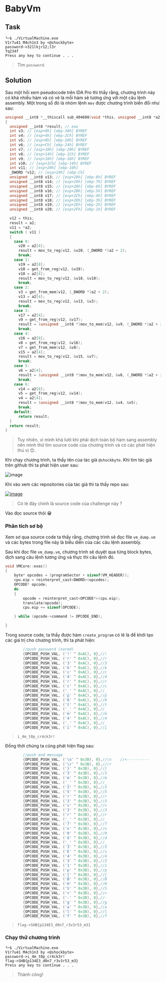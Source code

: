 # BabyVm
## Task
```
└─$ ./VirtualMachine.exe
V1r7u41 M4ch1n3 by <@shockbyte>
password->321lkjr12;l3r
fq234f
Press any key to continue . . .
```
> Tìm `password`.  

## Solution
Sau một hồi xem pseudocode trên IDA Pro thì thấy rằng, chương trình này có khá nhiều hàm và có vẻ là mỗi hàm sẽ tương ứng với một câu lệnh assembly. Một trong số đó là nhóm lệnh `mov` được chương trình biến đổi như sau:  
```c
unsigned __int8 *__thiscall sub_404600(void *this, unsigned __int8 *a2)
{
  unsigned __int8 *result; // eax
  int v3; // [esp+0h] [ebp-30h] BYREF
  int v4; // [esp+4h] [ebp-2Ch] BYREF
  int v5; // [esp+8h] [ebp-28h] BYREF
  int v6; // [esp+Ch] [ebp-24h] BYREF
  int v7; // [esp+10h] [ebp-20h] BYREF
  int v8; // [esp+14h] [ebp-1Ch] BYREF
  int v9; // [esp+18h] [ebp-18h] BYREF
  int v10; // [esp+1Ch] [ebp-14h] BYREF
  int v11; // [esp+20h] [ebp-10h]
  _DWORD *v12; // [esp+24h] [ebp-Ch]
  unsigned __int8 v13; // [esp+28h] [ebp-8h] BYREF
  unsigned __int8 v14; // [esp+29h] [ebp-7h] BYREF
  unsigned __int8 v15; // [esp+2Ah] [ebp-6h] BYREF
  unsigned __int8 v16; // [esp+2Bh] [ebp-5h] BYREF
  unsigned __int8 v17; // [esp+2Ch] [ebp-4h] BYREF
  unsigned __int8 v18; // [esp+2Dh] [ebp-3h] BYREF
  unsigned __int8 v19; // [esp+2Eh] [ebp-2h] BYREF
  unsigned __int8 v20; // [esp+2Fh] [ebp-1h] BYREF

  v12 = this;
  result = a2;
  v11 = *a2;
  switch ( v11 )
  {
    case 0:
      v20 = a2[4];
      result = mov_to_reg(v12, &v20, (_DWORD *)a2 + 2);
      break;
    case 1:
      v19 = a2[8];
      v10 = get_from_reg(v12, &v19);
      v18 = a2[4];
      result = mov_to_reg(v12, &v18, &v10);
      break;
    case 2:
      v3 = get_from_mem(v12, (_DWORD *)a2 + 2);
      v13 = a2[4];
      result = mov_to_reg(v12, &v13, &v3);
      break;
    case 3:
      v17 = a2[4];
      v9 = get_from_reg(v12, &v17);
      result = (unsigned __int8 *)mov_to_mem(v12, &v9, (_DWORD *)a2 + 2);
      break;
    case 4:
      v16 = a2[8];
      v8 = get_from_reg(v12, &v16);
      v7 = get_from_mem(v12, &v8);
      v15 = a2[4];
      result = mov_to_reg(v12, &v15, &v7);
      break;
    case 5:
      v6 = a2[4];
      result = (unsigned __int8 *)mov_to_mem(v12, &v6, (_DWORD *)a2 + 2);
      break;
    case 6:
      v14 = a2[8];
      v5 = get_from_reg(v12, &v14);
      v4 = a2[4];
      result = (unsigned __int8 *)mov_to_mem(v12, &v4, &v5);
      break;
    default:
      return result;
  }
  return result;
}
```  
> Tuy nhiên, vì mình khá lười khi phải dịch toàn bộ hàm sang assembly nên mình thử tìm source code của chương trình và có các phát hiện thú vị 😊.  


Khi chạy chương trình, ta thấy tên của tác giả `@shockbyte`. Khi tìm tác giả trên github thì ta phát hiện user sau:  

![image](https://user-images.githubusercontent.com/44528004/123901831-f04f1080-d995-11eb-897c-2b69dd81187a.png)  

Khi vào xem các repositories của tác giả thì ta thấy repo sau:  

[![image](https://user-images.githubusercontent.com/44528004/123901881-08269480-d996-11eb-8987-9b85220afa70.png)  ](https://github.com/n30np14gu3/VirtualMachine/tree/master/VirtualMachine)
> Có lẽ đây chính là source code của challenge này ?  

Vào đọc source thôi 😁  

### Phân tích sơ bộ
Xem sơ qua source code ta thấy rằng, chương trình sẽ đọc file `vm_dump.vm` và các bytes trong file này là biểu diễn của các câu lệnh assembly.  

Sau khi đọc file `vm_dump.vm`, chương trình sẽ duyệt qua từng block bytes, dịch sang câu lệnh tương ứng và thực thi câu lệnh đó.  
```c
void VMCore::exec()
{
	byte* opcodes = (programSector + sizeof(VM_HEADER));
	cpu.eip = reinterpret_cast<DWORD>(opcodes);
	OPCODE* opcode;
	do
	{
		opcode = reinterpret_cast<OPCODE*>(cpu.eip);
		translate(opcode);
		cpu.eip += sizeof(OPCODE);

	} while (opcode->command != OPCODE_END);

}
```

Trong source code, ta thấy được hàm `create_program` có lẽ là để khởi tạo các giá trị cho chương trình, thì ta phát hiện:  
```c
		//push password (xored)
		{OPCODE_PUSH_VAL, ('!' ^ 0xAC), 0},//!
		{OPCODE_PUSH_VAL, ('r' ^ 0xAC), 0},//r
		{OPCODE_PUSH_VAL, ('3' ^ 0xAC), 0},//3
		{OPCODE_PUSH_VAL, ('k' ^ 0xAC), 0},//k
		{OPCODE_PUSH_VAL, ('c' ^ 0xAC), 0},//c
		{OPCODE_PUSH_VAL, ('4' ^ 0xAC), 0},//4
		{OPCODE_PUSH_VAL, ('r' ^ 0xAC), 0},//r
		{OPCODE_PUSH_VAL, ('c' ^ 0xAC), 0},//c
		{OPCODE_PUSH_VAL, ('_' ^ 0xAC), 0},//_
		{OPCODE_PUSH_VAL, ('p' ^ 0xAC), 0},//p
		{OPCODE_PUSH_VAL, ('0' ^ 0xAC), 0},//0
		{OPCODE_PUSH_VAL, ('t' ^ 0xAC), 0},//t
		{OPCODE_PUSH_VAL, ('_' ^ 0xAC), 0},//_
		{OPCODE_PUSH_VAL, ('m' ^ 0xAC), 0},//m
		{OPCODE_PUSH_VAL, ('4' ^ 0xAC), 0},//4
		{OPCODE_PUSH_VAL, ('_' ^ 0xAC), 0},//_
		{OPCODE_PUSH_VAL, ('i' ^ 0xAC), 0},//i
```  
> `i_4m_t0p_cr4ck3r!`  

Đồng thời chúng ta cũng phát hiện flag sau:  
```c
		//push end message												//			|
		{OPCODE_PUSH_VAL, ('\n' ^ 0x3B), 0},//\n	//<----------
		{OPCODE_PUSH_VAL, ('\r' ^ 0x3B), 0},//\r	
		{OPCODE_PUSH_VAL, ('}' ^ 0x3B), 0},//}	
		{OPCODE_PUSH_VAL, ('3' ^ 0x3B), 0},//3
		{OPCODE_PUSH_VAL, ('m' ^ 0x3B), 0},//m
		{OPCODE_PUSH_VAL, ('_' ^ 0x3B), 0},//_
		{OPCODE_PUSH_VAL, ('3' ^ 0x3B), 0},//3
		{OPCODE_PUSH_VAL, ('5' ^ 0x3B), 0},//5
		{OPCODE_PUSH_VAL, ('r' ^ 0x3B), 0},//r
		{OPCODE_PUSH_VAL, ('3' ^ 0x3B), 0},//3
		{OPCODE_PUSH_VAL, ('v' ^ 0x3B), 0},//v
		{OPCODE_PUSH_VAL, ('3' ^ 0x3B), 0},//3
		{OPCODE_PUSH_VAL, ('r' ^ 0x3B), 0},//r
		{OPCODE_PUSH_VAL, ('_' ^ 0x3B), 0},//_
		{OPCODE_PUSH_VAL, ('7' ^ 0x3B), 0},//7
		{OPCODE_PUSH_VAL, ('n' ^ 0x3B), 0},//n
		{OPCODE_PUSH_VAL, ('0' ^ 0x3B), 0},//0
		{OPCODE_PUSH_VAL, ('d' ^ 0x3B), 0},//d
		{OPCODE_PUSH_VAL, ('_' ^ 0x3B), 0},//_
		{OPCODE_PUSH_VAL, ('3' ^ 0x3B), 0},//3
		{OPCODE_PUSH_VAL, ('E' ^ 0x3B), 0},//s
		{OPCODE_PUSH_VAL, ('4' ^ 0x3B), 0},//4
		{OPCODE_PUSH_VAL, ('3' ^ 0x3B), 0},//3
		{OPCODE_PUSH_VAL, ('1' ^ 0x3B), 0},//1
		{OPCODE_PUSH_VAL, ('p' ^ 0x3B), 0},//p
		{OPCODE_PUSH_VAL, ('{' ^ 0x3B), 0},//{
		{OPCODE_PUSH_VAL, ('B' ^ 0x3B), 0},//B
		{OPCODE_PUSH_VAL, ('H' ^ 0x3B), 0},//H
		{OPCODE_PUSH_VAL, ('S' ^ 0x3B), 0},//S
		{OPCODE_PUSH_VAL, ('>' ^ 0x3B), 0},//>
		{OPCODE_PUSH_VAL, ('-' ^ 0x3B), 0},//-
		{OPCODE_PUSH_VAL, ('g' ^ 0x3B), 0},//g
		{OPCODE_PUSH_VAL, ('a' ^ 0x3B), 0},//a
		{OPCODE_PUSH_VAL, ('l' ^ 0x3B), 0},//l
		{OPCODE_PUSH_VAL, ('f' ^ 0x3B), 0},//f
```  
> `flag->SHB{p134E3_d0n7_r3v3r53_m3}`  

### Chạy thử chương trình
```
└─$ ./VirtualMachine.exe
V1r7u41 M4ch1n3 by <@shockbyte>
password->i_4m_t0p_cr4ck3r!
flag->SHB{p134E3_d0n7_r3v3r53_m3}
Press any key to continue . . .
```
> Thành công!






